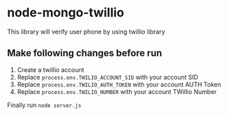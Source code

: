 # node-mongo-twillio
This library will verify user phone by using twillio library

## Make following changes before run

1. Create a twillio account
2. Replace ``process.env.TWILIO_ACCOUNT_SID`` with your account SID
3. Replace ``process.env.TWILIO_AUTH_TOKEN`` with your account AUTH Token
4. Replace ``process.env.TWILIO_NUMBER`` with your account TWillio Number

Finally run ``node server.js``